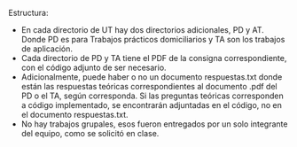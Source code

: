 Estructura:
- En cada directorio de UT hay dos directorios adicionales, PD y AT. Donde PD es para Trabajos prácticos domiciliarios y TA son los trabajos de aplicación.
- Cada directorio de PD y TA tiene el PDF de la consigna correspondiente, con el código adjunto de ser necesario.
- Adicionalmente, puede haber o no un documento respuestas.txt donde están las respuestas teóricas correspondientes al documento .pdf del PD o el TA, según corresponda. Si las preguntas teóricas corresponden a código implementado, se encontrarán adjuntadas en el código, no en el documento respuestas.txt.
- No hay trabajos grupales, esos fueron entregados por un solo integrante del equipo, como se solicitó en clase.
